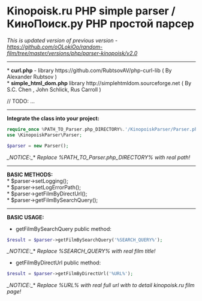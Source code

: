 # Kinopoisk.ru PHP simple parser / КиноПоиск.ру PHP простой парсер

_This is updated version of previous version - https://github.com/oOLokiOo/random-film/tree/master/versions/php/parser-kinopoisk/v2.0_


<hr />
* <b>curl.php</b> - library https://github.com/RubtsovAV/php-curl-lib ( By Alexander Rubtsov <RubtsovAV@gmail.com> ) <br />
  * <b>simple_html_dom.php</b> library http://simplehtmldom.sourceforge.net ( By S.C. Chen <me578022@gmail.com>, John Schlick, Rus Carroll ) <br />

// TODO: ...
<hr />


**Integrate the class into your project:**
```php
require_once %PATH_TO_Parser.php_DIRECTORY%.'/KinopoiskParser/Parser.php';
use \KinopoiskParser\Parser;

$parser = new Parser();
```
**_NOTICE*:_** _Replace %PATH_TO_Parser.php_DIRECTORY% with real path!_



<hr />
<b>BASIC METHODS:</b> <br />
* $parser->setLogging(); <br />
* $parser->setLogErrorPath(); <br />
* $parser->getFilmByDirectUrl(); <br />
* $parser->getFilmBySearchQuery(); <br /><hr />

**BASIC USAGE:**

* getFilmBySearchQuery public method:
```php
$result = $parser->getFilmBySearchQuery('%SEARCH_QUERY%');
```
**_NOTICE*:_** _Replace %SEARCH_QUERY% with real film title!_

* getFilmByDirectUrl public method:
```php
$result = $parser->getFilmByDirectUrl('%URL%');
```
**_NOTICE*:_** _Replace %URL% with real full url with to detail kinopoisk.ru film page!_
